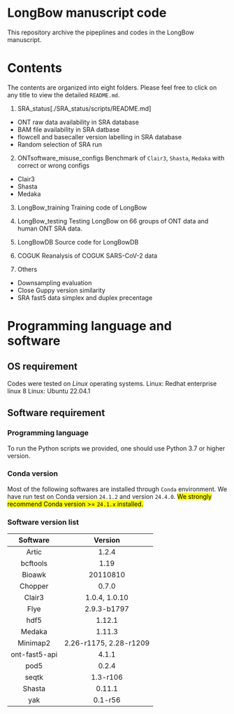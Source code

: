 # LongBow manuscript code
This repository archive the pipeplines and codes in the LongBow manuscript.

# Contents
The contents are organized into eight folders. Please feel free to click on any title to view the detailed `README.md`.
1. SRA_status[./SRA_status/scripts/README.md]
- ONT raw data availability in SRA database
- BAM file availability in SRA datbase
- flowcell and basecaller version labelling in SRA database
- Random selection of SRA run 

2. ONTsoftware_misuse_configs
Benchmark of `Clair3`, `Shasta`, `Medaka` with correct or wrong configs
- Clair3
- Shasta
- Medaka
  
3. LongBow_training
Training code of LongBow

4. LongBow_testing
Testing LongBow on 66 groups of ONT data and human ONT SRA data.

5. LongBowDB
Source code for LongBowDB

6. COGUK
Reanalysis of COGUK SARS-CoV-2 data

7. Others
- Downsampling evaluation
- Close Guppy version similarity
- SRA fast5 data simplex and duplex precentage


# Programming language and software
## OS requirement
Codes were tested on _Linux_ operating systems.
Linux: Redhat enterprise linux 8
Linux: Ubuntu 22.04.1


## Software requirement
### Programming language
To run the Python scripts we provided, one should use Python 3.7 or higher version. 

### Conda version
Most of the following softwares are installed through `Conda` environment. We have run test on Conda version `24.1.2` and version `24.4.0`.
<mark>We strongly recommend Conda version >= `24.1.x` installed.</mark>

### Software version list
| Software | Version |
|:---:|:---:|
| Artic | 1.2.4 |
| bcftools | 1.19 |
| Bioawk | 20110810 |
| Chopper | 0.7.0 |
| Clair3 | 1.0.4, 1.0.10 |
| Flye | 2.9.3-b1797 |
| hdf5 | 1.12.1 |
| Medaka | 1.11.3 |
| Minimap2 | 2.26-r1175, 2.28-r1209 |
| ont-fast5-api | 4.1.1 |
| pod5 | 0.2.4 |
| seqtk | 1.3-r106 |
| Shasta | 0.11.1 |
| yak | 0.1-r56 |



